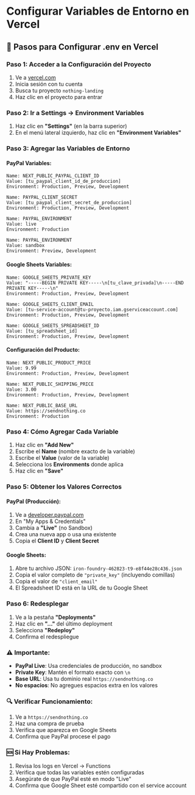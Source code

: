# Configurar Variables de Entorno en Vercel

## 🔧 Pasos para Configurar .env en Vercel

### **Paso 1: Acceder a la Configuración del Proyecto**
1. Ve a [vercel.com](https://vercel.com)
2. Inicia sesión con tu cuenta
3. Busca tu proyecto `nothing-landing`
4. Haz clic en el proyecto para entrar

### **Paso 2: Ir a Settings → Environment Variables**
1. Haz clic en **"Settings"** (en la barra superior)
2. En el menú lateral izquierdo, haz clic en **"Environment Variables"**

### **Paso 3: Agregar las Variables de Entorno**

#### **PayPal Variables:**
```
Name: NEXT_PUBLIC_PAYPAL_CLIENT_ID
Value: [tu_paypal_client_id_de_produccion]
Environment: Production, Preview, Development
```

```
Name: PAYPAL_CLIENT_SECRET
Value: [tu_paypal_client_secret_de_produccion]
Environment: Production, Preview, Development
```

```
Name: PAYPAL_ENVIRONMENT
Value: live
Environment: Production
```

```
Name: PAYPAL_ENVIRONMENT
Value: sandbox
Environment: Preview, Development
```

#### **Google Sheets Variables:**
```
Name: GOOGLE_SHEETS_PRIVATE_KEY
Value: "-----BEGIN PRIVATE KEY-----\n[tu_clave_privada]\n-----END PRIVATE KEY-----\n"
Environment: Production, Preview, Development
```

```
Name: GOOGLE_SHEETS_CLIENT_EMAIL
Value: [tu-service-account@tu-proyecto.iam.gserviceaccount.com]
Environment: Production, Preview, Development
```

```
Name: GOOGLE_SHEETS_SPREADSHEET_ID
Value: [tu_spreadsheet_id]
Environment: Production, Preview, Development
```

#### **Configuración del Producto:**
```
Name: NEXT_PUBLIC_PRODUCT_PRICE
Value: 9.99
Environment: Production, Preview, Development
```

```
Name: NEXT_PUBLIC_SHIPPING_PRICE
Value: 3.00
Environment: Production, Preview, Development
```

```
Name: NEXT_PUBLIC_BASE_URL
Value: https://sendnothing.co
Environment: Production
```

### **Paso 4: Cómo Agregar Cada Variable**
1. Haz clic en **"Add New"**
2. Escribe el **Name** (nombre exacto de la variable)
3. Escribe el **Value** (valor de la variable)
4. Selecciona los **Environments** donde aplica
5. Haz clic en **"Save"**

### **Paso 5: Obtener los Valores Correctos**

#### **PayPal (Producción):**
1. Ve a [developer.paypal.com](https://developer.paypal.com)
2. En "My Apps & Credentials"
3. Cambia a **"Live"** (no Sandbox)
4. Crea una nueva app o usa una existente
5. Copia el **Client ID** y **Client Secret**

#### **Google Sheets:**
1. Abre tu archivo JSON: `iron-foundry-462823-t9-e8f44e28c436.json`
2. Copia el valor completo de `"private_key"` (incluyendo comillas)
3. Copia el valor de `"client_email"`
4. El Spreadsheet ID está en la URL de tu Google Sheet

### **Paso 6: Redesplegar**
1. Ve a la pestaña **"Deployments"**
2. Haz clic en **"..."** del último deployment
3. Selecciona **"Redeploy"**
4. Confirma el redespliegue

### **⚠️ Importante:**
- **PayPal Live**: Usa credenciales de producción, no sandbox
- **Private Key**: Mantén el formato exacto con `\n`
- **Base URL**: Usa tu dominio real `https://sendnothing.co`
- **No espacios**: No agregues espacios extra en los valores

### **🔍 Verificar Funcionamiento:**
1. Ve a `https://sendnothing.co`
2. Haz una compra de prueba
3. Verifica que aparezca en Google Sheets
4. Confirma que PayPal procese el pago

### **🆘 Si Hay Problemas:**
1. Revisa los logs en Vercel → Functions
2. Verifica que todas las variables estén configuradas
3. Asegúrate de que PayPal esté en modo "Live"
4. Confirma que Google Sheet esté compartido con el service account

